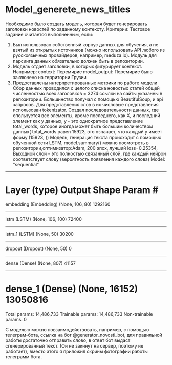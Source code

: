 # Model_generete_news_titles
 Необходимо было создать модель, которая будет генерировать заголовки новостей по заданному
контексту.
Критерии:
Тестовое задание считается выполненным, если:
1) Был использован собственный корпус данных для обучения, а не взятый из
открытых источников (можно использовать API любого из русскоязычных
провайдеров, например, meduza.io). Модуль для парсинга данных обязательно
должен быть в репозитории.
2) Модель отдает заголовки, в которых фигурирует контекст.
Например:
context: Перемирие
model_output: Перемирие было заключено на территории Грузии
3) Предоставлены интерпретированные метрики по работе модели
Сбор данных проводился с целого списка новостых статей общей численностью всех заголовков = 3274
ссылки на сайты указанны в репозитории. Большинство получал с помощью BeautifulSoup, и api запросов.
Для представления слов в их числовые представления использован tokenizator.
Создал последовательности данных, где спользуется все элементы, кроме последнего, как X, и последний элемент как y  данных, y - это однократное представление total_words, которое иногда может быть большим количеством данных( total_words равен 15923, это означает, что каждый y имеет форму (15923, ))
Модель, генерация текста происходит с помощью обученной сети LSTM, model.summary() можно посмотреть в репозитории,оптимизатор:Adam, 200 эпох,  лучший loss=0.25354, Выходной слой - это полностью связанный слой, где каждый нейрон соответствует слову (вероятность появления каждого слова) 
Model: "sequential"
_________________________________________________________________
Layer (type)                 Output Shape              Param #   
=================================================================
embedding (Embedding)        (None, 106, 80)           1292160   
_________________________________________________________________
lstm (LSTM)                  (None, 106, 100)          72400     
_________________________________________________________________
lstm_1 (LSTM)                (None, 50)                30200     
_________________________________________________________________
dropout (Dropout)            (None, 50)                0         
_________________________________________________________________
dense (Dense)                (None, 807)               41157     
_________________________________________________________________
dense_1 (Dense)              (None, 16152)             13050816  
=================================================================
Total params: 14,486,733
Trainable params: 14,486,733
Non-trainable params: 0

С моделью можно повзаимодействовать, например, с помощью телеграм-бота, ссылка на бот @generator_novosti_bot, 
для правильной работы достаточно отправить слово, в ответ бот выдаст сгенерированный текст. 
(Он не закинут на сервер, поэтому не работает), вместо этого я приложил скрины фотографии работы телеграмм бота.




